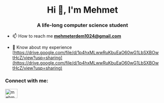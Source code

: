 <h1 align="center">Hi 👋, I'm Mehmet</h1>
<h3 align="center">A life-long computer science student</h3>

- 📫 How to reach me **mehmeterdem1024@gmail.com**

- 📄 Know about my experience [https://drive.google.com/file/d/1p4hxMLwwRuKbuEaO60wG1LbSXBOwtHcZ/view?usp=sharing](https://drive.google.com/file/d/1p4hxMLwwRuKbuEaO60wG1LbSXBOwtHcZ/view?usp=sharing)

<h3 align="left">Connect with me:</h3>
<p align="left">
<a href="https://linkedin.com/in/matterdem" target="blank"><img align="center" src="https://raw.githubusercontent.com/rahuldkjain/github-profile-readme-generator/master/src/images/icons/Social/linked-in-alt.svg" alt="mehmetfatiherdem" height="30" width="40" /></a>
</p>
